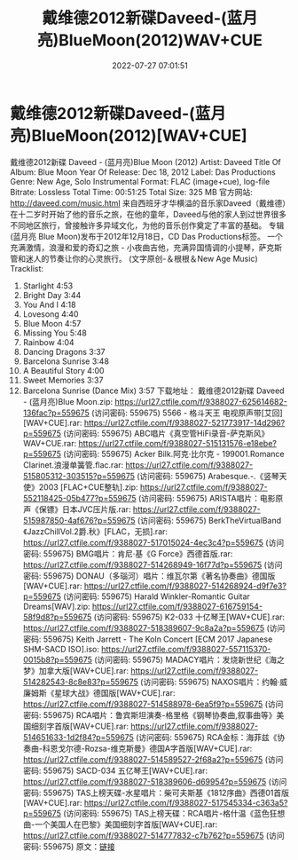﻿---
title: 戴维德2012新碟Daveed-(蓝月亮)BlueMoon(2012)WAV+CUE
date: 2022-07-27 07:01:51
categories: 古典音乐、新世纪、纯音雅乐
tags: 纯音雅乐
---
# 戴维德2012新碟Daveed-(蓝月亮)BlueMoon(2012)[WAV+CUE]

戴维德2012新碟 Daveed - (蓝月亮)Blue Moon (2012)
Artist: Daveed
Title Of Album: Blue Moon
Year Of Release: Dec 18, 2012
Label: Das Productions
Genre: New Age, Solo Instrumental
Format: FLAC (image+cue), log-file
Bitrate: Lossless
Total Time: 00:51:25
Total Size: 325 MB
官方网站: http://daveed.com/music.html
来自西班牙才华横溢的音乐家Daveed（戴维德）在十二岁时开始了他的音乐之旅，在他的童年，Daveed与他的家人到过世界很多不同地区旅行，曾接触许多异域文化，为他的音乐创作奠定了丰富的基础。
专辑(蓝月亮 Blue Moon)发布于2012年12月18日，CD Das Productions标签。
一个充满激情，浪漫和爱的奇幻之旅 - 小夜曲吉他，充满异国情调的小提琴，萨克斯管和迷人的节奏让你的心灵旅行。
(文字原创-＆根根＆New Age Music)
Tracklist:
01. Starlight 4:53
02. Bright Day 3:44
03. You And I 4:18
04. Lovesong 4:40
05. Blue Moon 4:57
06. Missing You 5:48
07. Rainbow 4:04
08. Dancing Dragons 3:37
09. Barcelona Sunrise 3:48
10. A Beautiful Story 4:00
11. Sweet Memories 3:37
12. Barcelona Sunrise (Dance Mix) 3:57
下载地址：
戴维德2012新碟 Daveed - (蓝月亮)Blue Moon.zip: https://url27.ctfile.com/f/9388027-625614682-136fac?p=559675
(访问密码: 559675)
5566 - 格斗天王 电视原声带[艾回][WAV+CUE].rar: https://url27.ctfile.com/f/9388027-521773917-14d296?p=559675
(访问密码: 559675)
ABC唱片《真空管HiFi录音-萨克斯风》WAV+CUE.rar: https://url27.ctfile.com/f/9388027-515131576-e18ebe?p=559675
(访问密码: 559675)
Acker Bilk.阿克·比尔克 - 199001.Romance Clarinet.浪漫单簧管.flac.rar:
https://url27.ctfile.com/f/9388027-515805312-303515?p=559675
(访问密码: 559675)
Arabesque.-.《竖琴天使》2003 [FLAC+CUE整轨].zip: https://url27.ctfile.com/f/9388027-552118425-05b477?p=559675
(访问密码: 559675)
ARISTA唱片：电影原声《保镖》日本JVC压片版.rar: https://url27.ctfile.com/f/9388027-515987850-4af676?p=559675
(访问密码: 559675)
BerkTheVirtualBand《JazzChillVol.2爵.秋》[FLAC，无损].rar: https://url27.ctfile.com/f/9388027-517015024-4ec3c4?p=559675
(访问密码: 559675)
BMG唱片：肯尼·基《G Force》西德首版.rar: https://url27.ctfile.com/f/9388027-514268949-16f77d?p=559675
(访问密码: 559675)
DONAU（多瑙河）唱片：维瓦尔第《著名协奏曲》德国版[WAV+CUE].rar: https://url27.ctfile.com/f/9388027-514268924-d9f7e3?p=559675
(访问密码: 559675)
Harald Winkler-Romantic Guitar Dreams[WAV].zip: https://url27.ctfile.com/f/9388027-616759154-58f9d8?p=559675
(访问密码: 559675)
K2-033 十亿琴王[WAV+CUE].rar: https://url27.ctfile.com/f/9388027-518389607-9c8a2a?p=559675
(访问密码: 559675)
Keith Jarrett - The Koln Concert [ECM 2017 Japanese SHM-SACD
ISO].iso: https://url27.ctfile.com/f/9388027-557115370-0015b8?p=559675
(访问密码: 559675)
MADACY唱片：发烧新世纪《海之梦》加拿大版[WAV+CUE].rar: https://url27.ctfile.com/f/9388027-514282543-8c8e83?p=559675
(访问密码: 559675)
NAXOS唱片：约翰·威廉姆斯《星球大战》德国版[WAV+CUE].rar: https://url27.ctfile.com/f/9388027-514588978-6ea5f9?p=559675
(访问密码: 559675)
RCA唱片：鲁宾斯坦演奏-格里格《钢琴协奏曲,叙事曲等》美国细刻字首版[WAV+CUE].rar: https://url27.ctfile.com/f/9388027-514651633-1d2f84?p=559675
(访问密码: 559675)
RCA金标：海菲兹《协奏曲-科恩戈尔德-Rozsa-维克斯曼》德国A字首版[WAV+CUE].rar: https://url27.ctfile.com/f/9388027-514589527-2f68a2?p=559675
(访问密码: 559675)
SACD-034 五亿琴王[WAV+CUE].rar: https://url27.ctfile.com/f/9388027-518389606-d69954?p=559675
(访问密码: 559675)
TAS上榜天碟-水星唱片：柴可夫斯基《1812序曲》西德01首版[WAV+CUE].rar: https://url27.ctfile.com/f/9388027-517545334-c363a5?p=559675
(访问密码: 559675)
TAS上榜天碟：RCA唱片-格什温《蓝色狂想曲-一个美国人在巴黎》美国细刻字首版[WAV+CUE].rar: https://url27.ctfile.com/f/9388027-514777832-c7b762?p=559675
(访问密码: 559675)
原文：[链接](https://blog.sina.com.cn/s/blog_1647c7e7601030ykk.html)
